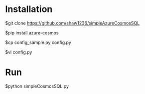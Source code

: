 # Installation

$git clone https://github.com/shaw1236/simpleAzureCosmosSQL

$pip install azure-cosmos

$cp config_sample.py config.py

$vi config.py

# Run

$python simpleCosmosSQL.py

